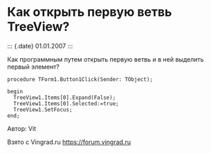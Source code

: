 Как открыть первую ветвь TreeView?
==================================

::: {.date}
01.01.2007
:::

Как программным путем открыть первую ветвь и в ней выделить первый
элемент?

    procedure TForm1.Button1Click(Sender: TObject);

    begin
      TreeView1.Items[0].Expand(False);
      TreeView1.Items[0].Selected:=true;
      TreeView1.SetFocus;
    end;

Автор: Vit

Взято с Vingrad.ru <https://forum.vingrad.ru>

